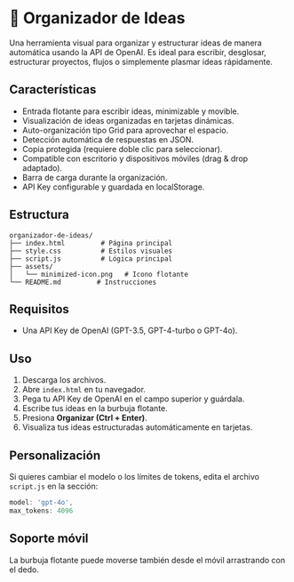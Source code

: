 # 🧹 Organizador de Ideas

Una herramienta visual para organizar y estructurar ideas de manera automática usando la API de OpenAI. Es ideal para escribir, desglosar, estructurar proyectos, flujos o simplemente plasmar ideas rápidamente.

##  Características

- Entrada flotante para escribir ideas, minimizable y movible.
- Visualización de ideas organizadas en tarjetas dinámicas.
- Auto-organización tipo Grid para aprovechar el espacio.
- Detección automática de respuestas en JSON.
- Copia protegida (requiere doble clic para seleccionar).
- Compatible con escritorio y dispositivos móviles (drag & drop adaptado).
- Barra de carga durante la organización.
- API Key configurable y guardada en localStorage.

##  Estructura

```
organizador-de-ideas/
├── index.html         # Página principal
├── style.css          # Estilos visuales
├── script.js          # Lógica principal
├── assets/
│   └── minimized-icon.png   # Icono flotante
└── README.md         # Instrucciones
```

##  Requisitos

- Una API Key de OpenAI (GPT-3.5, GPT-4-turbo o GPT-4o).

##  Uso

1. Descarga los archivos.
2. Abre `index.html` en tu navegador.
3. Pega tu API Key de OpenAI en el campo superior y guárdala.
4. Escribe tus ideas en la burbuja flotante.
5. Presiona **Organizar (Ctrl + Enter)**.
6. Visualiza tus ideas estructuradas automáticamente en tarjetas.

##  Personalización

Si quieres cambiar el modelo o los límites de tokens, edita el archivo `script.js` en la sección:

```js
model: 'gpt-4o',
max_tokens: 4096
```

##  Soporte móvil

La burbuja flotante puede moverse también desde el móvil arrastrando con el dedo.

